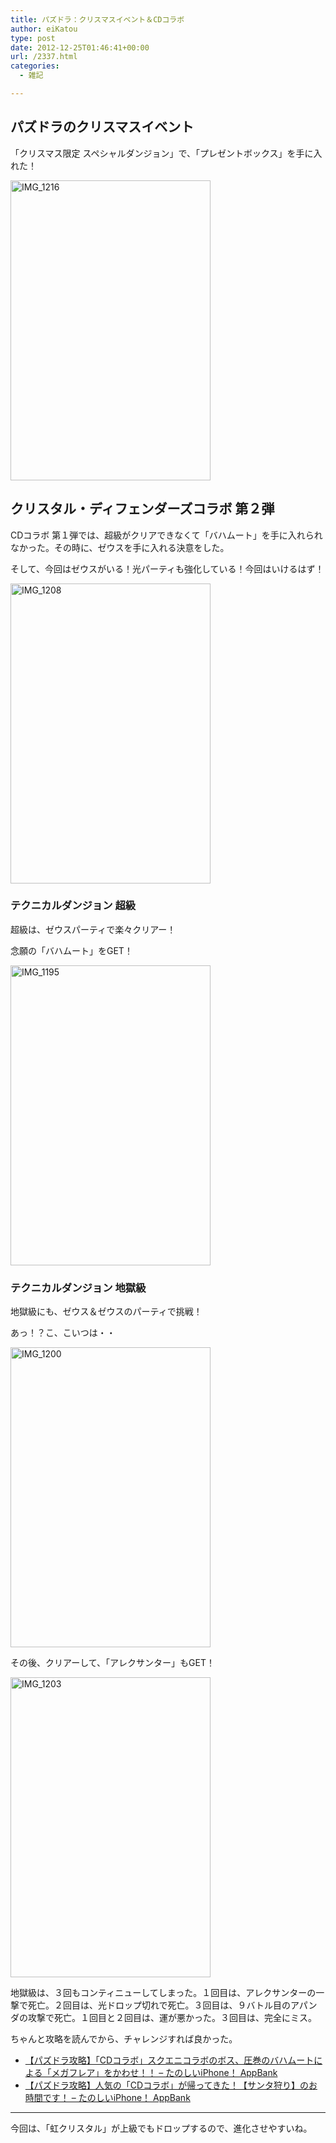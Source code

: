 ```yaml
---
title: パズドラ：クリスマスイベント＆CDコラボ
author: eiKatou
type: post
date: 2012-12-25T01:46:41+00:00
url: /2337.html
categories:
  - 雑記

---
```

## パズドラのクリスマスイベント

「クリスマス限定 スペシャルダンジョン」で、「プレゼントボックス」を手に入れた！
  

<img src="http://eikatou.net/blog/wp-content/uploads/2012/12/IMG_1216.jpg" alt="IMG_1216" width="320" height="480" class="alignnone size-full wp-image-2381" srcset="/uploads/2012/12/IMG_1216.jpg 320w, /uploads/2012/12/IMG_1216-200x300.jpg 200w" sizes="(max-width: 320px) 100vw, 320px" /> 

<!--more-->

## クリスタル・ディフェンダーズコラボ 第２弾

CDコラボ 第１弾では、超級がクリアできなくて「バハムート」を手に入れられなかった。その時に、ゼウスを手に入れる決意をした。

そして、今回はゼウスがいる！光パーティも強化している！今回はいけるはず！
  

<img src="http://eikatou.net/blog/wp-content/uploads/2012/12/IMG_1208.jpg" alt="IMG_1208" width="320" height="480" class="alignnone size-full wp-image-2383" srcset="/uploads/2012/12/IMG_1208.jpg 320w, /uploads/2012/12/IMG_1208-200x300.jpg 200w" sizes="(max-width: 320px) 100vw, 320px" /> 

### テクニカルダンジョン 超級

超級は、ゼウスパーティで楽々クリアー！
  
念願の「バハムート」をGET！
  

<img src="http://eikatou.net/blog/wp-content/uploads/2012/12/IMG_1195.jpg" alt="IMG_1195" width="320" height="480" class="alignnone size-full wp-image-2369" srcset="/uploads/2012/12/IMG_1195.jpg 320w, /uploads/2012/12/IMG_1195-200x300.jpg 200w" sizes="(max-width: 320px) 100vw, 320px" /> 

### テクニカルダンジョン 地獄級

地獄級にも、ゼウス＆ゼウスのパーティで挑戦！

あっ！？こ、こいつは・・
  
<img src="http://eikatou.net/blog/wp-content/uploads/2012/12/IMG_1200.jpg" alt="IMG_1200" width="320" height="480" class="alignnone size-full wp-image-2370" srcset="/uploads/2012/12/IMG_1200.jpg 320w, /uploads/2012/12/IMG_1200-200x300.jpg 200w" sizes="(max-width: 320px) 100vw, 320px" />

その後、クリアーして、「アレクサンター」もGET！
  

<img src="http://eikatou.net/blog/wp-content/uploads/2012/12/IMG_1203.jpg" alt="IMG_1203" width="320" height="480" class="alignnone size-full wp-image-2371" srcset="/uploads/2012/12/IMG_1203.jpg 320w, /uploads/2012/12/IMG_1203-200x300.jpg 200w" sizes="(max-width: 320px) 100vw, 320px" /> 

地獄級は、３回もコンティニューしてしまった。１回目は、アレクサンターの一撃で死亡。２回目は、光ドロップ切れで死亡。３回目は、９バトル目のアパンダの攻撃で死亡。１回目と２回目は、運が悪かった。３回目は、完全にミス。

ちゃんと攻略を読んでから、チャレンジすれば良かった。

  * [【パズドラ攻略】「CDコラボ」スクエニコラボのボス、圧巻のバハムートによる「メガフレア」をかわせ！！ &#8211; たのしいiPhone！ AppBank][1]
  * [【パズドラ攻略】人気の「CDコラボ」が帰ってきた！【サンタ狩り】のお時間です！ &#8211; たのしいiPhone！ AppBank][2]

* * *

今回は、「虹クリスタル」が上級でもドロップするので、進化させやすいね。

 [1]: http://www.appbank.net/2012/11/12/iphone-application/503051.php
 [2]: http://www.appbank.net/2012/12/24/iphone-application/521217.php
